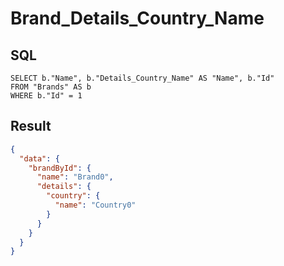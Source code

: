 # Brand_Details_Country_Name

## SQL

```text
SELECT b."Name", b."Details_Country_Name" AS "Name", b."Id"
FROM "Brands" AS b
WHERE b."Id" = 1
```

## Result

```json
{
  "data": {
    "brandById": {
      "name": "Brand0",
      "details": {
        "country": {
          "name": "Country0"
        }
      }
    }
  }
}
```

